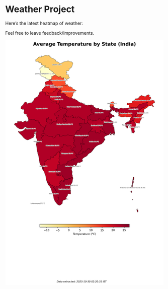 # Weather Project

Here’s the latest heatmap of weather:

Feel free to leave feedback/improvements.

![India Heatmap](docs/assets/india_heatmap.png?v=027E19)
